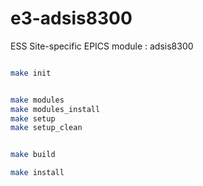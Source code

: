 
e3-adsis8300  
======
ESS Site-specific EPICS module : adsis8300


```sh

make init


make modules
make modules_install
make setup
make setup_clean


make build

make install 
```
